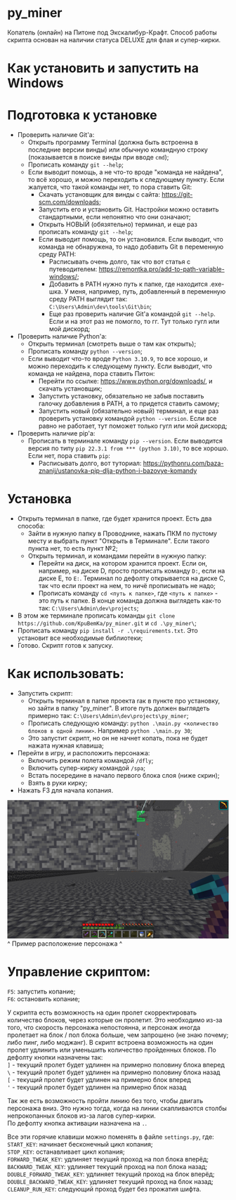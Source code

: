 # py_miner
Копатель (онлайн) на Питоне под Экскалибур-Крафт.
Способ работы скрипта основан на наличии статуса DELUXE для флая и супер-кирки.

# Как установить и запустить на Windows 
# Подготовка к установке
- Проверить наличие Git'a:
    - Открыть программу Terminal (должна быть встроенна в последние версии винды) или обычную командную строку (показывается в поиске винды при вводе `cmd`);
    - Прописать команду `git --help`;
    - Если выводит помощь, а не что-то вроде "команда не найдена", то всё хорошо, и можно переходить к следующему пункту. Если жалуется, что такой команды нет, то пора ставить Git:
        - Скачать установщик для винды с сайта: https://git-scm.com/downloads;
        - Запустить его и установить Git. Настройки можно оставить стандартными, если непонятно что они означают;
        - Открыть НОВЫЙ (обязятельно) терминал, и еще раз прописать команду `git --help`;
        - Если выводит помощь, то он установился. Если выводит, что команда не обнаружена, то надо добавить Git в переменную среду PATH:
            - Расписывать очень долго, так что вот статья с путеводителем: https://remontka.pro/add-to-path-variable-windows/;
            - Добавить в PATH нужно путь к папке, где находится .exe-шка. У меня, например, путь, добавленный в переменную среду PATH выглядит так: `C:\Users\Admin\dev\tools\Git\bin`;
            - Еще раз проверить наличие Git'a командой `git --help`. Если и на этот раз не помогло, то гг. Тут только гугл или мой дискорд;
- Проверить наличие Python'a:
    - Открыть терминал (смотреть выше о там как открыть);
    - Прописать команду `python --version`;
    - Если выводит что-то вроде `Python 3.10.9`, то все хорошо, и можно переходить к следующему пункту. Если выводит, что команда не найдена, пора ставить Питон:
        - Перейти по ссылке: https://www.python.org/downloads/, и скачать установщик;
        - Запустить установку, обязательно не забыв поставить галочку добавления в PATH, а то придется ставить самому;
        - Запустить новый (обязательно новый) терминал, и еще раз проверить установку командой `python --version`. Если все равно не работает, тут поможет только гугл или мой дискорд;
- Проверить наличие pip'a:  
    - Прописать в терминале команду `pip --version`. Если выводится версия по типу `pip 22.3.1 from *** (python 3.10)`, то все хорошо. Если нет, пора ставить `pip`:
        - Расписывать долго, вот туториал: https://pythonru.com/baza-znanij/ustanovka-pip-dlja-python-i-bazovye-komandy  

# Установка
- Открыть терминал в папке, где будет хранится проект. Есть два способа:
    - Зайти в нужную папку в Проводнике, нажать ПКМ по пустому месту и выбрать пункт "Открыть в Терминале". Если такого пункта нет, то есть пункт №2;
    - Открыть терминал, и командами перейти в нужную папку:
        - Перейти на диск, на котором хранится проект. Если он, например, на диске D, просто прописать команду `D:`, если на диске E, то `E:`. Терминал по дефолту открывается на диске С, так что если проект на нем, то ничё прописывать не надо;
        - Прописать команду `cd <путь к папке>`, где `<путь к папке>` - это путь к папке. В конце команда должна выглядеть как-то так: `C:\Users\Admin\dev\projects`;
- В этом же терминале прописать команды `git clone https://github.com/KpuBemKa/py_miner.git` и `cd .\py_miner\`;
- Прописать команду `pip install -r .\requirements.txt`. Это установит все необходимые библиотеки;
- Готово. Скрипт готов к запуску.

# Как использовать:  
- Запустить скрипт:
    - Открыть терминал в папке проекта rак в пункте про установку, но зайти в папку "py_miner". В итоге путь должен выглядеть примерно так: `C:\Users\Admin\dev\projects\py_miner`;
    - Прописать следующую команду: `python .\main.py <количество блоков в одной линии>`. Например `python .\main.py 30`;
    - Это запустит скрипт, но он не начнет копать, пока не будет нажата нужная клавиша;
- Перейти в игру, и расположить персонажа:  
    - Включить режим полета командой `/dfly`;
    - Включить супер-кирку командой `/spa`;
    - Встать посередине в начало первого блока слоя (ниже скрин);
    - Взять в руки кирку;
- Нажать F3 для начала копания.

![Alignment example](alignment.png)
^ Пример расположение персонажа ^

# Управление скриптом:  
`F5`: запустить копание;  
`F6`: остановить копание;  
  
У скрипта есть возможность на один пролет скорректировать количество блоков, через которые он пролетит. Это необходимо из-за того, что скорость персонажа непостоянна, и персонаж иногда пролетает на блок / пол блока больше, чем запрошено (не знаю почему; либо пинг, либо моджанг). В скрипт встроена возможность на один пролет удлинить или уменьшить количество пройденных блоков.
По дефолту кнопки назначены так:  
`]` - текущий пролет будет удлинен на примерно половину блока вперед  
`\` - текущий пролет будет удлинен на примерно половину блока назад  
`[` - текущий пролет будет удлинен на примерно блок вперед  
`'` - текущий пролет будет удлинен на примерно блок назад  
  
Так же есть возможность пройти линию без того, чтобы двигать персонажа вниз. Это нужно тогда, когда на линии скапливаются столбы непрокопанных блоков из-за лагов супер-кирки.  
По дефолту кнопка активации назначена на `.`. 
  
Все эти горячие клавиши можно поменять в файле `settings.py`, где:  
`START_KEY`: начинает бесконечный цикл копания;  
`STOP_KEY`: останавливает цикл копания;  
`FORWARD_TWEAK_KEY`: удлиняет текущий проход на пол блока вперёд;  
`BACKWARD_TWEAK_KEY`: удлиняет текущий проход на пол блока назад;  
`DOUBLE_FORWARD_TWEAK_KEY`: удлиняет текущий проход на блок вперёд;  
`DOUBLE_BACKWARD_TWEAK_KEY`: удлиняет текущий проход на блок назад;  
`CLEANUP_RUN_KEY`: следующий проход будет без прожатия шифта.
